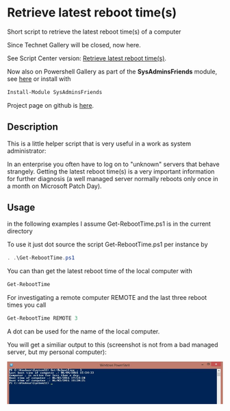# Retrieve latest reboot time(s)
Short script to retrieve the latest reboot time(s) of a computer

Since Technet Gallery will be closed, now here.

See Script Center version: [Retrieve latest reboot time(s)](https://gallery.technet.microsoft.com/scriptcenter/Retrieve-latest-reboot-97ab5270).

Now also on Powershell Gallery as part of the **SysAdminsFriends** module, see [here](https://www.powershellgallery.com/packages/SysAdminsFriends/) or install with
```powershell
Install-Module SysAdminsFriends
```

Project page on github is [here](https://github.com/MScholtes/SysAdminsFriends).

## Description
This is a little helper script that is very useful in a work as system administrator:

In an enterprise you often have to log on to "unknown" servers that behave strangely. Getting the latest reboot time(s) is a very important information for further diagnosis (a well managed server normally reboots only once in a month on Microsoft Patch Day).

## Usage
in the following examples I assume Get-RebootTime.ps1 is in the current directory

To use it just dot source the script Get-RebootTime.ps1 per instance by
```powershell
. .\Get-RebootTime.ps1
```

You can than get the latest reboot time of the local computer with
```powershell
Get-RebootTime
```

For investigating a remote computer REMOTE and the last three reboot times you call
```powershell
Get-RebootTime REMOTE 3
```
A dot can be used for the name of the local computer.

You will get a similiar output to this (screenshot is not from a bad managed server, but my personal computer):

![Screenshot](Screenshot.jpg)

